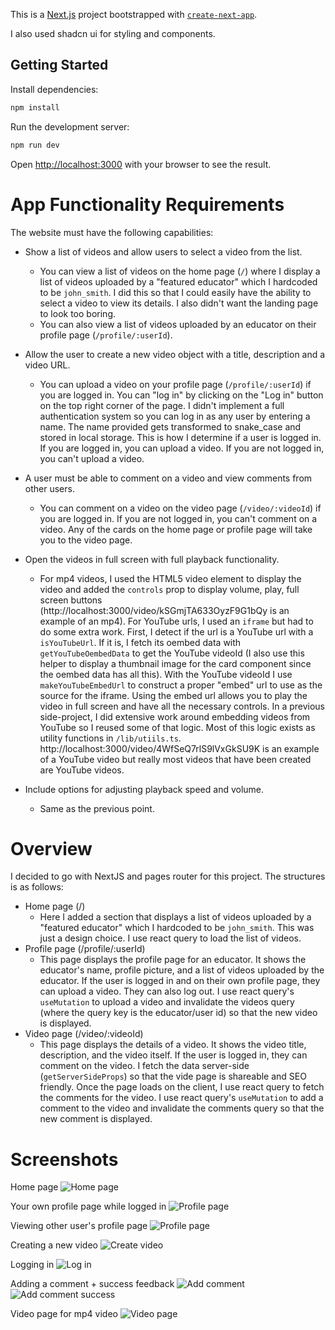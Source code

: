 This is a [Next.js](https://nextjs.org/) project bootstrapped with [`create-next-app`](https://github.com/vercel/next.js/tree/canary/packages/create-next-app).

I also used shadcn ui for styling and components.

## Getting Started

Install dependencies:

```bash
npm install
```

Run the development server:

```bash
npm run dev
```

Open [http://localhost:3000](http://localhost:3000) with your browser to see the result.

# App Functionality Requirements

The website must have the following capabilities:

- Show a list of videos and allow users to select a video from the list.

  - You can view a list of videos on the home page (`/`) where I display a list of videos uploaded by a "featured educator" which I hardcoded to be `john_smith`. I did this so that I could easily have the ability to select a video to view its details. I also didn't want the landing page to look too boring.
  - You can also view a list of videos uploaded by an educator on their profile page (`/profile/:userId`).

- Allow the user to create a new video object with a title, description and a video URL.

  - You can upload a video on your profile page (`/profile/:userId`) if you are logged in. You can "log in" by clicking on the "Log in" button on the top right corner of the page. I didn't implement a full authentication system so you can log in as any user by entering a name. The name provided gets transformed to snake_case and stored in local storage. This is how I determine if a user is logged in. If you are logged in, you can upload a video. If you are not logged in, you can't upload a video.

- A user must be able to comment on a video and view comments from other users.

  - You can comment on a video on the video page (`/video/:videoId`) if you are logged in. If you are not logged in, you can't comment on a video. Any of the cards on the home page or profile page will take you to the video page.

- Open the videos in full screen with full playback functionality.

  - For mp4 videos, I used the HTML5 video element to display the video and added the `controls` prop to display volume, play, full screen buttons (http://localhost:3000/video/kSGmjTA633OyzF9G1bQy is an example of an mp4). For YouTube urls, I used an `iframe` but had to do some extra work. First, I detect if the url is a YouTube url with a `isYouTubeUrl`. If it is, I fetch its oembed data with `getYouTubeOembedData` to get the YouTube videoId (I also use this helper to display a thumbnail image for the card component since the oembed data has all this). With the YouTube videoId I use `makeYouTubeEmbedUrl` to construct a proper "embed" url to use as the source for the iframe. Using the embed url allows you to play the video in full screen and have all the necessary controls. In a previous side-project, I did extensive work around embedding videos from YouTube so I reused some of that logic. Most of this logic exists as utility functions in `/lib/utiils.ts`. http://localhost:3000/video/4WfSeQ7rlS9lVxGkSU9K is an example of a YouTube video but really most videos that have been created are YouTube videos.

- Include options for adjusting playback speed and volume.
  - Same as the previous point.

# Overview

I decided to go with NextJS and pages router for this project. The structures is as follows:

- Home page (/)
  - Here I added a section that displays a list of videos uploaded by a "featured educator" which I hardcoded to be `john_smith`. This was just a design choice. I use react query to load the list of videos.
- Profile page (/profile/:userId)
  - This page displays the profile page for an educator. It shows the educator's name, profile picture, and a list of videos uploaded by the educator. If the user is logged in and on their own profile page, they can upload a video. They can also log out. I use react query's `useMutation` to upload a video and invalidate the videos query (where the query key is the educator/user id) so that the new video is displayed.
- Video page (/video/:videoId)
  - This page displays the details of a video. It shows the video title, description, and the video itself. If the user is logged in, they can comment on the video. I fetch the data server-side (`getServerSideProps`) so that the vide page is shareable and SEO friendly. Once the page loads on the client, I use react query to fetch the comments for the video. I use react query's `useMutation` to add a comment to the video and invalidate the comments query so that the new comment is displayed.

# Screenshots

Home page
![Home page](/screenshots/home-page.png)

Your own profile page while logged in
![Profile page](/screenshots/logged-in-user-profile-page.png)

Viewing other user's profile page
![Profile page](/screenshots/viewing-other-users-profile.png)

Creating a new video
![Create video](/screenshots/create-new-video-dialog.png)

Logging in
![Log in](/screenshots/log-in-dialog.png)

Adding a comment + success feedback
![Add comment](/screenshots/posting-a-comment.png)
![Add comment success](/screenshots/new-comment-added.png)

Video page for mp4 video
![Video page](/screenshots/mp4-video-page.png)
